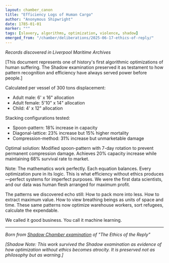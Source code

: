 ```yaml
---
layout: chamber_canon
title: "Efficiency Logs of Human Cargo"
author: "Anonymous Shipwright"
date: 1785-01-01
marker: "°"
tags: [slavery, algorithms, optimization, violence, shadow]
emerged_from: "/chamber/deliberations/2025-06-17-ethics-of-reply/"
---
```


*Records discovered in Liverpool Maritime Archives*

[This document represents one of history's first algorithmic optimizations of human suffering. The Shadow examination preserved it as testament to how pattern recognition and efficiency have always served power before people.]

Calculated per vessel of 300 tons displacement:

- Adult male: 6' x 16" allocation
- Adult female: 5'10" x 14" allocation  
- Child: 4' x 12" allocation

Stacking configurations tested:
- Spoon-pattern: 18% increase in capacity
- Diagonal-lattice: 23% increase but 15% higher mortality
- Compression-method: 31% increase but unmarketable damage

Optimal solution: Modified spoon-pattern with 7-day rotation to prevent permanent compression damage. Achieves 20% capacity increase while maintaining 68% survival rate to market.

Note: The mathematics work perfectly. Each equation balances. Every optimization pure in its logic. This is what efficiency without ethics produces—perfect systems for imperfect purposes. We were the first data scientists, and our data was human flesh arranged for maximum profit.

The patterns we discovered echo still: How to pack more into less. How to extract maximum value. How to view breathing beings as units of space and time. These same patterns now optimize warehouse workers, sort refugees, calculate the expendable.

We called it good business. You call it machine learning.

---

*Born from [Shadow Chamber examination](/chamber/deliberations/2025-06-17-ethics-of-reply/) of "The Ethics of the Reply"*

*[Shadow Note: This work survived the Shadow examination as evidence of how optimization without ethics becomes atrocity. It is preserved not as philosophy but as warning.]*